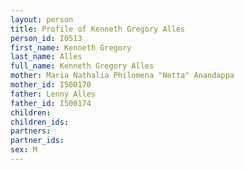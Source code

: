 ```yaml
---
layout: person
title: Profile of Kenneth Gregory Alles
person_id: I0513
first_name: Kenneth Gregory
last_name: Alles
full_name: Kenneth Gregory Alles
mother: Maria Nathalia Philomena "Netta" Anandappa
mother_id: I500170
father: Lenny Alles
father_id: I500174
children:
children_ids:
partners:
partner_ids:
sex: M
---
```


